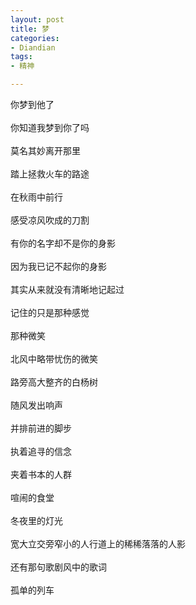 ```yaml
---
layout: post
title: 梦
categories:
- Diandian
tags:
- 精神

---
```

你梦到他了
<br />
<br />你知道我梦到你了吗
<br />
<br />莫名其妙离开那里
<br />
<br />踏上拯救火车的路途
<br />
<br />在秋雨中前行
<br />
<br />感受凉风吹成的刀割
<br />
<br />有你的名字却不是你的身影
<br />
<br />因为我已记不起你的身影
<br />
<br />其实从来就没有清晰地记起过
<br />
<br />记住的只是那种感觉
<br />
<br />那种微笑
<br />
<br />北风中略带忧伤的微笑
<br />
<br />路旁高大整齐的白杨树
<br />
<br />随风发出响声
<br />
<br />并排前进的脚步
<br />
<br />执着追寻的信念
<br />
<br />夹着书本的人群
<br />
<br />喧闹的食堂
<br />
<br />冬夜里的灯光
<br />
<br />宽大立交旁窄小的人行道上的稀稀落落的人影
<br />
<br />还有那句歌剧风中的歌词
<br />
<br />孤单的列车